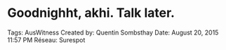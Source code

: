 # Goodnighht, akhi. Talk later.

Tags: AusWitness
Created by: Quentin Sombsthay
Date: August 20, 2015 11:57 PM
Réseau: Surespot